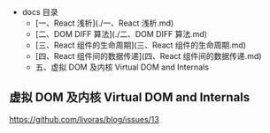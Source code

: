 
- docs 目录
    + [一、React 浅析](./一、React 浅析.md)
    + [二、DOM DIFF 算法](./二、DOM DIFF 算法.md)
    + [三、React 组件的生命周期](三、React 组件的生命周期.md)
    + [四、React 组件间的数据传递](四、React 组件间的数据传递.md)
    + 五、虚拟 DOM 及内核 Virtual DOM and Internals 

## 虚拟 DOM 及内核 Virtual DOM and Internals 



https://github.com/livoras/blog/issues/13